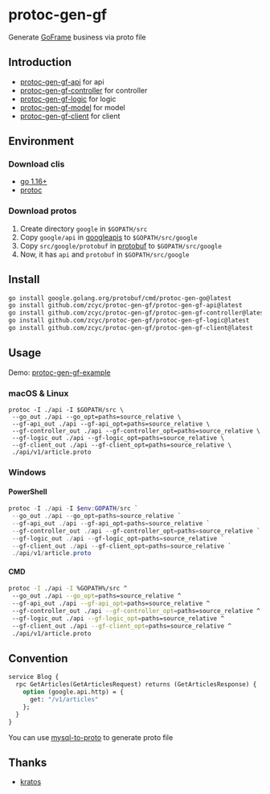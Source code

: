 # protoc-gen-gf

Generate [GoFrame](https://github.com/gogf/gf) business via proto file

## Introduction

- [protoc-gen-gf-api](./protoc-gen-gf-api) for api
- [protoc-gen-gf-controller](./protoc-gen-gf-controller) for controller
- [protoc-gen-gf-logic](./protoc-gen-gf-logic) for logic
- [protoc-gen-gf-model](./protoc-gen-gf-model) for model
- [protoc-gen-gf-client](./protoc-gen-gf-client) for client

## Environment

### Download clis

- [go 1.16+](https://golang.org/dl/)
- [protoc](https://github.com/protocolbuffers/protobuf/releases)

### Download protos

1. Create directory `google` in `$GOPATH/src`
2. Copy `google/api` in [googleapis](https://github.com/googleapis/googleapis) to `$GOPATH/src/google`
3. Copy `src/google/protobuf` in [protobuf](https://github.com/protocolbuffers/protobuf) to `$GOPATH/src/google`
4. Now, it has `api` and `protobuf` in `$GOPATH/src/google`

## Install

```bash
go install google.golang.org/protobuf/cmd/protoc-gen-go@latest
go install github.com/zcyc/protoc-gen-gf/protoc-gen-gf-api@latest
go install github.com/zcyc/protoc-gen-gf/protoc-gen-gf-controller@latest
go install github.com/zcyc/protoc-gen-gf/protoc-gen-gf-logic@latest
go install github.com/zcyc/protoc-gen-gf/protoc-gen-gf-client@latest
```

## Usage

Demo: [protoc-gen-gf-example](./example)

### macOS & Linux

```shell
protoc -I ./api -I $GOPATH/src \
 --go_out ./api --go_opt=paths=source_relative \
 --gf-api_out ./api --gf-api_opt=paths=source_relative \
 --gf-controller_out ./api --gf-controller_opt=paths=source_relative \
 --gf-logic_out ./api --gf-logic_opt=paths=source_relative \
 --gf-client_out ./api --gf-client_opt=paths=source_relative \
 ./api/v1/article.proto
```

### Windows

#### PowerShell

```powershell
protoc -I ./api -I $env:GOPATH/src `
 --go_out ./api --go_opt=paths=source_relative `
 --gf-api_out ./api --gf-api_opt=paths=source_relative `
 --gf-controller_out ./api --gf-controller_opt=paths=source_relative `
 --gf-logic_out ./api --gf-logic_opt=paths=source_relative `
 --gf-client_out ./api --gf-client_opt=paths=source_relative `
 ./api/v1/article.proto
```

#### CMD

```bash
protoc -I ./api -I %GOPATH%/src ^
 --go_out ./api --go_opt=paths=source_relative ^
 --gf-api_out ./api --gf-api_opt=paths=source_relative ^
 --gf-controller_out ./api --gf-controller_opt=paths=source_relative ^
 --gf-logic_out ./api --gf-logic_opt=paths=source_relative ^
 --gf-client_out ./api --gf-client_opt=paths=source_relative ^
 ./api/v1/article.proto
```

## Convention

```protobuf
service Blog {
  rpc GetArticles(GetArticlesRequest) returns (GetArticlesResponse) {
    option (google.api.http) = {
      get: "/v1/articles"
    };
  }
}
```

You can use [mysql-to-proto](https://github.com/zcyc/mysql-to-proto) to generate proto file

## Thanks

- [kratos](https://github.com/go-kratos/kratos/tree/main/cmd/protoc-gen-go-http)
